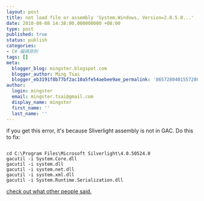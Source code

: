 ```yaml
---
layout: post
title: not load file or assembly 'System.Windows, Version=2.0.5.0...'
date: 2010-08-08 14:38:00.000000000 +08:00
type: post
published: true
status: publish
categories:
- C# 編碼原則
tags: []
meta:
  blogger_blog: mingster.blogspot.com
  blogger_author: Ming Tsai
  blogger_eb3191f8b77bf2ac10a5fe54aebee9ae_permalink: '8657280401557286956'
author:
  login: mingster
  email: mingster.tsai@gmail.com
  display_name: mingster
  first_name: ''
  last_name: ''
---
```

<p>if you get this error, it's because Sliverlight assembly is not in GAC. Do this to fix:</p>
<p><code><br />cd C:\Program Files\Microsoft Silverlight\4.0.50524.0<br />gacutil -i System.Core.dll<br />gacutil -i system.dll<br />gacutil -i system.net.dll<br />gacutil -i system.xml.dll<br />gacutil -i System.Runtime.Serialization.dll<br /></code></p>
<p><a href="http://forums.silverlight.net/forums/p/135896/303959.aspx">check out what other people said.</a></p>
